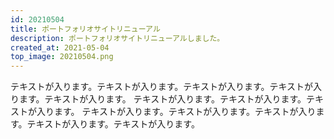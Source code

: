 ```yaml
---
id: 20210504
title: ポートフォリオサイトリニューアル
description: ポートフォリオサイトリニューアルしました。
created_at: 2021-05-04
top_image: 20210504.png
---
```


テキストが入ります。テキストが入ります。テキストが入ります。テキストが入ります。テキストが入ります。
テキストが入ります。テキストが入ります。テキストが入ります。
テキストが入ります。テキストが入ります。テキストが入ります。テキストが入ります。テキストが入ります。
